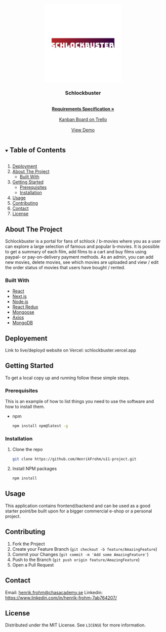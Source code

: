 <!-- PROJECT LOGO -->
<br />
<p align="center">
  <a href="https://github.com/HenrikFrohm/schlockbuster">
    <img src="public/img/logo.png" alt="Logo" width="250" height="250">
  </a>

  <h3 align="center">Schlockbuster</h3>

  <p align="center">
    <br />
    <a href="https://docs.google.com/document/d/1yhfiuTKfEEc105sXIp1W1V0X1HR-S-C2/edit?usp=sharing&ouid=116450704019366372650&rtpof=true&sd=true"><strong>
     Requirements Specification »</strong></a>
    <br />
    <br />
    <a href="https://trello.com/invite/b/2rM8Q815/49ccd612f19a54c9d314fe54a953b0ec/schlockbuster">Kanban Board on Trello</a>
    <br />
    <br />
    <a href="https://schlockbuster.vercel.app/">View Demo</a>

  </p>
</p>



<!-- TABLE OF CONTENTS -->
<details open="open">
  <summary><h2 style="display: inline-block">Table of Contents</h2></summary>
  <ol>
    <li><a href="#deployment">Deployment</a></li>
    <li>
      <a href="#about-the-project">About The Project</a>
      <ul>
        <li><a href="#built-with">Built With</a></li>
      </ul>
    </li>
    <li>
      <a href="#getting-started">Getting Started</a>
      <ul>
        <li><a href="#prerequisites">Prerequisites</a></li>
        <li><a href="#installation">Installation</a></li>
      </ul>
    </li>
    <li><a href="#usage">Usage</a></li>
    <li><a href="#contributing">Contributing</a></li>
    <li><a href="#contact">Contact</a></li>
    <li><a href="#https://github.com/HenrikFrohm/u11-project/blob/master/LICENSE.md">License</a></li>
  </ol>
</details>


<!-- ABOUT THE PROJECT -->
## About The Project

Schlockbuster is a portal for fans of schlock / b-movies where you as a user can explore a large selection of famous and popular b-movies. It is possible to get a summary of each film, add films to a cart and buy films using paypal- or pay-on-delivery payment methods. As an admin, you can add new movies, delete movies, see which movies are uploaded and view / edit the order status of movies that users have bought / rented.

### Built With

* [React]()
* [Next.js]()
* [Node.js]()
* [React Redux]()
* [Mongoose]()
* [Axios]()
* [MongoDB]()

<!-- DEPLOYMENT -->
## Deployement

Link to live/deployd website on Vercel: 
schlockbuster.vercel.app

<!-- GETTING STARTED -->
## Getting Started

To get a local copy up and running follow these simple steps.

### Prerequisites

This is an example of how to list things you need to use the software and how to install them.
* npm
  ```sh
  npm install npm@latest -g
  ```

### Installation

1. Clone the repo
   ```sh
   git clone https://github.com/HenrikFrohm/u11-project.git
   ```
2. Install NPM packages
   ```sh
   npm install
   ```

<!-- USAGE EXAMPLES -->
## Usage

This application contains frontend/backend and can be used as a good starter point/be built upon for a bigger commercial e-shop or a personal project.

<!-- CONTRIBUTING -->
## Contributing

1. Fork the Project
2. Create your Feature Branch (`git checkout -b feature/AmazingFeature`)
3. Commit your Changes (`git commit -m 'Add some AmazingFeature'`)
4. Push to the Branch (`git push origin feature/AmazingFeature`)
5. Open a Pull Request

<!-- CONTACT -->
## Contact

Email: henrik.frohm@chasacademy.se
Linkedin: https://www.linkedin.com/in/henrik-frohm-7ab764207/

<!-- LICENSE -->
## License

Distributed under the MIT License. See `LICENSE` for more information.
